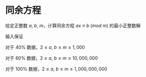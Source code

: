 # 同余方程

给定正整数 $a,\ b,\ m$，计算同余方程 $ax\equiv b\ (mod\ m)$ 的最小正整数解

输入保证

对于 $40\%$ 数据，$2\leq a,\ b\leq m\leq 1,000$

对于 $60\%$ 数据，$2\leq a,\ b\leq m\leq 10,000,000$

对于 $100\%$ 数据，$2\leq a,\ b\leq m\leq 1,000,000,000$